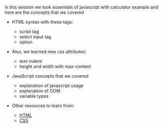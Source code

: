 in this session we took essentials of javascript with calculator example and here are the concepts that we covered
- HTML syntax with these tags:
    - script tag
    - select input tag
    - option

- Also, we learned new css attributes:
  - text-indent
  - height and width with max-content
- JavaScript concepts that we covered
  - explanation of javascript usage
  - explanation of DOM
  - variable types

- Other resources to learn from:
    - [HTML](https://www.w3schools.com/html/default.asp)
    - [CSS](https://www.w3schools.com/css/default.asp)